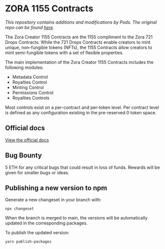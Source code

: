 # ZORA 1155 Contracts

_This repository contains additions and modifications by Pods. The original repo can be found [here](https://github.com/ourzora/zora-protocol)._

The Zora Creator 1155 Contracts are the 1155 compliment to the Zora 721 Drops Contracts. While the 721 Drops Contracts enable creators to mint unique, non-fungible tokens (NFTs), the 1155 Contracts allow creators to mint semi-fungible tokens with a set of flexible properties.

The main implementation of the Zora Creator 1155 Contracts includes the following modules:

- Metadata Control
- Royalties Control
- Minting Control
- Permissions Control
- Royalties Controls

Most controls exist on a per-contract and per-token level. Per contract level is defined as any configuration existing in the pre-reserved 0 token space.

## Official docs

[View the official docs](https://docs.zora.co/docs/smart-contracts/creator-tools/Deploy1155Contract)

## Bug Bounty

5 ETH for any critical bugs that could result in loss of funds. Rewards will be given for smaller bugs or ideas.

## Publishing a new version to npm

Generate a new changeset in your branch with:

    npx changeset

When the branch is merged to main, the versions will be automatically updated in the corresponding packages.

To publish the updated version:

    yarn publish-packages
